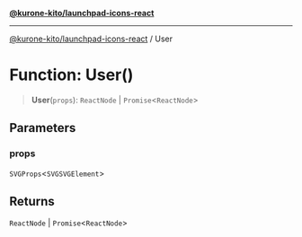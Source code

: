 [**@kurone-kito/launchpad-icons-react**](../README.md)

***

[@kurone-kito/launchpad-icons-react](../globals.md) / User

# Function: User()

> **User**(`props`): `ReactNode` \| `Promise`\<`ReactNode`\>

## Parameters

### props

`SVGProps`\<`SVGSVGElement`\>

## Returns

`ReactNode` \| `Promise`\<`ReactNode`\>
